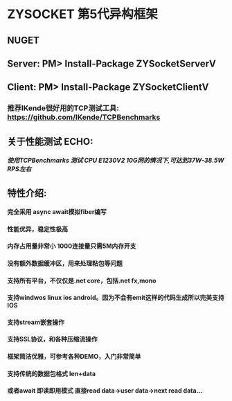 ﻿# ZYSOCKET 第5代异构框架

## NUGET
## Server: PM> Install-Package ZYSocketServerV
## Client:  PM> Install-Package ZYSocketClientV
### 推荐IKende很好用的TCP测试工具: https://github.com/IKende/TCPBenchmarks
## 关于性能测试 ECHO:
##### 使用TCPBenchmarks 测试 CPU  E1230V2  10G网的情况下,可达到37W-38.5W RPS左右
## 特性介绍:
#### 完全采用 async await模拟fiber编写
#### 性能优异，稳定性极高
#### 内存占用量非常小 1000连接量只需5M内存开支 
#### 没有额外数据缓冲区，用来处理粘包等问题
#### 支持所有平台，不仅仅是.net core，包括.net fx,mono
#### 支持windwos linux ios android。因为不会有emit这样的代码生成所以完美支持IOS
#### 支持stream嵌套操作
#### 支持SSL协议，和各种压缩流操作
#### 框架简洁优雅，可参考各种DEMO，入门非常简单
#### 支持传统的数据包格式 len+data
#### 或者await 即读即用模式 直接read data->user data->next read data...


